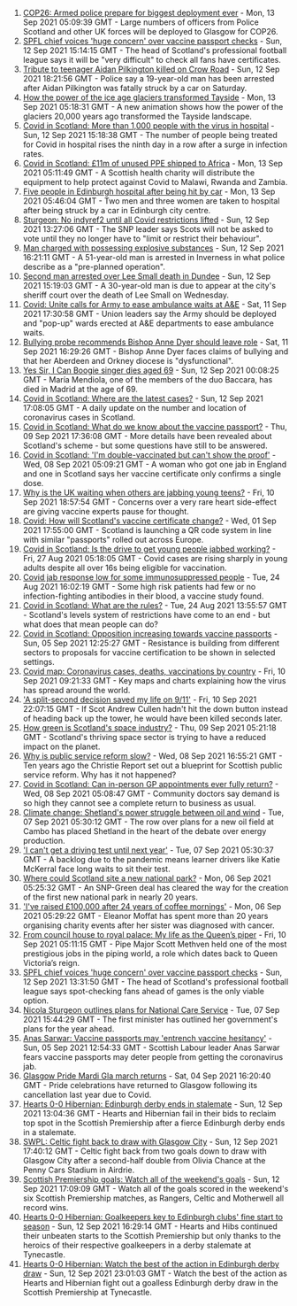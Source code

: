 1. [COP26: Armed police prepare for biggest deployment ever](https://www.bbc.co.uk/news/uk-scotland-58515311?at_medium=RSS&at_campaign=KARANGA) - Mon, 13 Sep 2021 05:09:39 GMT - Large numbers of officers from Police Scotland and other UK forces will be deployed to Glasgow for COP26.
2. [SPFL chief voices 'huge concern' over vaccine passport checks](https://www.bbc.co.uk/news/uk-scotland-58536199?at_medium=RSS&at_campaign=KARANGA) - Sun, 12 Sep 2021 15:14:15 GMT - The head of Scotland's professional football league says it will be "very difficult" to check all fans have certificates.
3. [Tribute to teenager Aidan Pilkington killed on Crow Road](https://www.bbc.co.uk/news/uk-scotland-glasgow-west-58539796?at_medium=RSS&at_campaign=KARANGA) - Sun, 12 Sep 2021 18:21:56 GMT - Police say a 19-year-old man has been arrested after Aidan Pilkington was fatally struck by a car on Saturday.
4. [How the power of the ice age glaciers transformed Tayside](https://www.bbc.co.uk/news/uk-scotland-tayside-central-58514896?at_medium=RSS&at_campaign=KARANGA) - Mon, 13 Sep 2021 05:18:31 GMT - A new animation shows how the power of the glaciers 20,000 years ago transformed the Tayside landscape.
5. [Covid in Scotland: More than 1,000 people with the virus in hospital](https://www.bbc.co.uk/news/uk-scotland-58537411?at_medium=RSS&at_campaign=KARANGA) - Sun, 12 Sep 2021 15:18:38 GMT - The number of people being treated for Covid in hospital rises the ninth day in a row after a surge in infection rates.
6. [Covid in Scotland: £11m of unused PPE shipped to Africa](https://www.bbc.co.uk/news/uk-scotland-58539105?at_medium=RSS&at_campaign=KARANGA) - Mon, 13 Sep 2021 05:11:49 GMT - A Scottish health charity will distribute the equipment to help protect against Covid to Malawi, Rwanda and Zambia.
7. [Five people in Edinburgh hospital after being hit by car](https://www.bbc.co.uk/news/uk-scotland-edinburgh-east-fife-58536198?at_medium=RSS&at_campaign=KARANGA) - Mon, 13 Sep 2021 05:46:04 GMT - Two men and three women are taken to hospital after being struck by a car in Edinburgh city centre.
8. [Sturgeon: No indyref2 until all Covid restrictions lifted](https://www.bbc.co.uk/news/uk-scotland-scotland-politics-58536298?at_medium=RSS&at_campaign=KARANGA) - Sun, 12 Sep 2021 13:27:06 GMT - The SNP leader says Scots will not be asked to vote until they no longer have to "limit or restrict their behaviour".
9. [Man charged with possessing explosive substances](https://www.bbc.co.uk/news/uk-scotland-highlands-islands-58538541?at_medium=RSS&at_campaign=KARANGA) - Sun, 12 Sep 2021 16:21:11 GMT - A 51-year-old man is arrested in Inverness in what police describe as a "pre-planned operation".
10. [Second man arrested over Lee Small death in Dundee](https://www.bbc.co.uk/news/uk-scotland-tayside-central-58538635?at_medium=RSS&at_campaign=KARANGA) - Sun, 12 Sep 2021 15:19:03 GMT - A 30-year-old man is due to appear at the city's sheriff court over the death of Lee Small on Wednesday.
11. [Covid: Unite calls for Army to ease ambulance waits at A&E](https://www.bbc.co.uk/news/uk-scotland-58530550?at_medium=RSS&at_campaign=KARANGA) - Sat, 11 Sep 2021 17:30:58 GMT - Union leaders say the Army should be deployed and "pop-up" wards erected at A&E departments to ease ambulance waits.
12. [Bullying probe recommends Bishop Anne Dyer should leave role](https://www.bbc.co.uk/news/uk-scotland-north-east-orkney-shetland-58531131?at_medium=RSS&at_campaign=KARANGA) - Sat, 11 Sep 2021 16:29:26 GMT - Bishop Anne Dyer faces claims of bullying and that her Aberdeen and Orkney diocese is "dysfunctional".
13. [Yes Sir, I Can Boogie singer dies aged 69](https://www.bbc.co.uk/news/entertainment-arts-58533613?at_medium=RSS&at_campaign=KARANGA) - Sun, 12 Sep 2021 00:08:25 GMT - María Mendiola, one of the members of the duo Baccara, has died in Madrid at the age of 69.
14. [Covid in Scotland: Where are the latest cases?](https://www.bbc.co.uk/news/uk-scotland-53511877?at_medium=RSS&at_campaign=KARANGA) - Sun, 12 Sep 2021 17:08:05 GMT - A daily update on the number and location of coronavirus cases in Scotland.
15. [Covid in Scotland: What do we know about the vaccine passport?](https://www.bbc.co.uk/news/uk-scotland-58422607?at_medium=RSS&at_campaign=KARANGA) - Thu, 09 Sep 2021 17:36:08 GMT - More details have been revealed about Scotland's scheme - but some questions have still to be answered.
16. [Covid in Scotland: 'I'm double-vaccinated but can't show the proof'](https://www.bbc.co.uk/news/uk-scotland-58475922?at_medium=RSS&at_campaign=KARANGA) - Wed, 08 Sep 2021 05:09:21 GMT - A woman who got one jab in England and one in Scotland says her vaccine certificate only confirms a single dose.
17. [Why is the UK waiting when others are jabbing young teens?](https://www.bbc.co.uk/news/health-58423152?at_medium=RSS&at_campaign=KARANGA) - Fri, 10 Sep 2021 18:57:54 GMT - Concerns over a very rare heart side-effect are giving vaccine experts pause for thought.
18. [Covid: How will Scotland's vaccine certificate change?](https://www.bbc.co.uk/news/uk-scotland-57519070?at_medium=RSS&at_campaign=KARANGA) - Wed, 01 Sep 2021 17:55:00 GMT - Scotland is launching a QR code system in line with similar "passports" rolled out across Europe.
19. [Covid in Scotland: Is the drive to get young people jabbed working?](https://www.bbc.co.uk/news/uk-scotland-58342389?at_medium=RSS&at_campaign=KARANGA) - Fri, 27 Aug 2021 05:18:05 GMT - Covid cases are rising sharply in young adults despite all over 16s being eligible for vaccination.
20. [Covid jab response low for some immunosuppressed people](https://www.bbc.co.uk/news/health-58317261?at_medium=RSS&at_campaign=KARANGA) - Tue, 24 Aug 2021 16:02:19 GMT - Some high risk patients had few or no infection-fighting antibodies in their blood, a vaccine study found.
21. [Covid in Scotland: What are the rules?](https://www.bbc.co.uk/news/uk-scotland-53166816?at_medium=RSS&at_campaign=KARANGA) - Tue, 24 Aug 2021 13:55:57 GMT - Scotland's levels system of restrictions have come to an end - but what does that mean people can do?
22. [Covid in Scotland: Opposition increasing towards vaccine passports](https://www.bbc.co.uk/news/uk-scotland-scotland-politics-58453551?at_medium=RSS&at_campaign=KARANGA) - Sun, 05 Sep 2021 12:25:27 GMT - Resistance is building from different sectors to proposals for vaccine certification to be shown in selected settings.
23. [Covid map: Coronavirus cases, deaths, vaccinations by country](https://www.bbc.co.uk/news/world-51235105?at_medium=RSS&at_campaign=KARANGA) - Fri, 10 Sep 2021 09:21:33 GMT - Key maps and charts explaining how the virus has spread around the world.
24. ['A split-second decision saved my life on 9/11'](https://www.bbc.co.uk/news/uk-scotland-glasgow-west-58515271?at_medium=RSS&at_campaign=KARANGA) - Fri, 10 Sep 2021 22:07:15 GMT - If Scot Andrew Cullen hadn't hit the down button instead of heading back up the tower, he would have been killed seconds later.
25. [How green is Scotland's space industry?](https://www.bbc.co.uk/news/uk-scotland-highlands-islands-58190702?at_medium=RSS&at_campaign=KARANGA) - Thu, 09 Sep 2021 05:21:18 GMT - Scotland's thriving space sector is trying to have a reduced impact on the planet.
26. [Why is public service reform slow?](https://www.bbc.co.uk/news/uk-scotland-58490102?at_medium=RSS&at_campaign=KARANGA) - Wed, 08 Sep 2021 16:55:21 GMT - Ten years ago the Christie Report set out a blueprint for Scottish public service reform. Why has it not happened?
27. [Covid in Scotland: Can in-person GP appointments ever fully return?](https://www.bbc.co.uk/news/uk-scotland-58481878?at_medium=RSS&at_campaign=KARANGA) - Wed, 08 Sep 2021 05:08:47 GMT - Community doctors say demand is so high they cannot see a complete return to business as usual.
28. [Climate change: Shetland's power struggle between oil and wind](https://www.bbc.co.uk/news/uk-scotland-58464439?at_medium=RSS&at_campaign=KARANGA) - Tue, 07 Sep 2021 05:30:12 GMT - The row over plans for a new oil field at Cambo has placed Shetland in the heart of the debate over energy production.
29. ['I can't get a driving test until next year'](https://www.bbc.co.uk/news/uk-scotland-58435040?at_medium=RSS&at_campaign=KARANGA) - Tue, 07 Sep 2021 05:30:37 GMT - A backlog due to the pandemic means learner drivers like Katie McKerral face long waits to sit their test.
30. [Where could Scotland site a new national park?](https://www.bbc.co.uk/news/uk-scotland-south-scotland-58400051?at_medium=RSS&at_campaign=KARANGA) - Mon, 06 Sep 2021 05:25:32 GMT - An SNP-Green deal has cleared the way for the creation of the first new national park in nearly 20 years.
31. ['I've raised £100,000 after 24 years of coffee mornings'](https://www.bbc.co.uk/news/uk-scotland-south-scotland-58383506?at_medium=RSS&at_campaign=KARANGA) - Mon, 06 Sep 2021 05:29:22 GMT - Eleanor Moffat has spent more than 20 years organising charity events after her sister was diagnosed with cancer.
32. [From council house to royal palace: My life as the Queen’s piper](https://www.bbc.co.uk/news/uk-scotland-58476253?at_medium=RSS&at_campaign=KARANGA) - Fri, 10 Sep 2021 05:11:15 GMT - Pipe Major Scott Methven held one of the most prestigious jobs in the piping world, a role which dates back to Queen Victoria’s reign.
33. [SPFL chief voices 'huge concern' over vaccine passport checks](https://www.bbc.co.uk/news/uk-scotland-58537877?at_medium=RSS&at_campaign=KARANGA) - Sun, 12 Sep 2021 13:31:50 GMT - The head of Scotland's professional football league says spot-checking fans ahead of games is the only viable option.
34. [Nicola Sturgeon outlines plans for National Care Service](https://www.bbc.co.uk/news/uk-scotland-58480750?at_medium=RSS&at_campaign=KARANGA) - Tue, 07 Sep 2021 15:44:29 GMT - The first minister has outlined her government's plans for the year ahead.
35. [Anas Sarwar: Vaccine passports may 'entrench vaccine hesitancy'](https://www.bbc.co.uk/news/uk-scotland-58455886?at_medium=RSS&at_campaign=KARANGA) - Sun, 05 Sep 2021 12:54:33 GMT - Scottish Labour leader Anas Sarwar fears vaccine passports may deter people from getting the coronavirus jab.
36. [Glasgow Pride Mardi Gla march returns](https://www.bbc.co.uk/news/uk-scotland-58450443?at_medium=RSS&at_campaign=KARANGA) - Sat, 04 Sep 2021 16:20:40 GMT - Pride celebrations have returned to Glasgow following its cancellation last year due to Covid.
37. [Hearts 0-0 Hibernian: Edinburgh derby ends in stalemate](https://www.bbc.co.uk/sport/football/58451976?at_medium=RSS&at_campaign=KARANGA) - Sun, 12 Sep 2021 13:04:36 GMT - Hearts and Hibernian fail in their bids to reclaim top spot in the Scottish Premiership after a fierce Edinburgh derby ends in a stalemate.
38. [SWPL: Celtic fight back to draw with Glasgow City](https://www.bbc.co.uk/sport/football/58536829?at_medium=RSS&at_campaign=KARANGA) - Sun, 12 Sep 2021 17:40:12 GMT - Celtic fight back from two goals down to draw with Glasgow City after a second-half double from Olivia Chance at the Penny Cars Stadium in Airdrie.
39. [Scottish Premiership goals: Watch all of the weekend's goals](https://www.bbc.co.uk/sport/av/football/58536837?at_medium=RSS&at_campaign=KARANGA) - Sun, 12 Sep 2021 17:09:09 GMT - Watch all of the goals scored in the weekend's six Scottish Premiership matches, as Rangers, Celtic and Motherwell all record wins.
40. [Hearts 0-0 Hibernian: Goalkeepers key to Edinburgh clubs' fine start to season](https://www.bbc.co.uk/sport/football/58536828?at_medium=RSS&at_campaign=KARANGA) - Sun, 12 Sep 2021 16:29:14 GMT - Hearts and Hibs continued their unbeaten starts to the Scottish Premiership but only thanks to the heroics of their respective goalkeepers in a derby stalemate at Tynecastle.
41. [Hearts 0-0 Hibernian: Watch the best of the action in Edinburgh derby draw](https://www.bbc.co.uk/sport/av/football/58539556?at_medium=RSS&at_campaign=KARANGA) - Sun, 12 Sep 2021 23:01:03 GMT - Watch the best of the action as Hearts and Hibernian fight out a goalless Edinburgh derby draw in the Scottish Premiership at Tynecastle.
